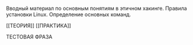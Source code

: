 Вводный материал по основным понятиям в этичном хакинге. 
Правила установки Linux. Определение основных команд.


[[ТЕОРИЯ]]
[[ПРАКТИКА]]

ТЕСТОВАЯ ФРАЗА